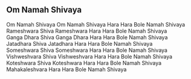 ## Om Namah Shivaya


Om Namah Shivaya Om Namah Shivaya Hara Hara Bole Namah Shivaya  
Rameshwara Shiva Rameshwara Hara Hara Bole Namah Shivaya  
Ganga Dhara Shiva Ganga Dhara Hara Hara Bole Namah Shivaya  
Jatadhara Shiva Jatadhara Hara Hara Bole Namah Shivaya  
Someshwara Shiva Someshwara Hara Hara Bole Namah Shivaya  
Vishweshvara Shiva Vishweshvara Hara Hara Bole Namah Shivaya  
Koteshwara Shiva Koteshwara Hara Hara Bole Namah Shivaya  
Mahakaleshvara Hara Hara Bole Namah Shivaya

